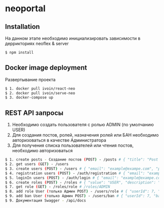 # neoportal
## Installation
На данном этапе необходимо инициализировать зависимости в деррикториях neoflex & server

```bash
$ npm install
```
## Docker image deployment
Развертывание проекта

```bash
$ 1. docker pull ivoin/react-neo
$ 2. docker pull ivoin/serve-neo
$ 3. docker-compose up
```

## REST API запросы
1) Необходимо создать пользователя с ролью ADMIN (по умолчанию USER)
2) Для создания постов, ролей, назначения ролей или БАН необходимо авторизоваться в качестве Администратора
3) Для получения списка пользователей или чтения постов, необходимо авторизоваться

```bash
$ 1. create posts - Создание постов (POST) - /posts # { "title": "Post 1", "content": "la la la ", "userId": 7, "file": "asfasf", "image": "logo.png" }
$ 2. get users (GET) - /users
$ 3. create users (POST) - /users # { "email": "example@exampe.com", "password": "123" }
$ 4. registration users (POST) - /auth/registration # { "email": "example@exampe.com", "password": "123" }
$ 5. loginIn users (POST) - /auth/login # { "email": "example@exampe.com", "password": "123" }
$ 6. create roles (POST) - /roles # { "value": "USER", "description": "Пользователь" }
$ 7. get role (GET) - /roles/role # /roles/ADMIN
$ 8. add role User (только Админ POST) - /users/role # { "userId": 7, "value": "ADMIN" }
$ 9. add ban User (только Админ POST) - /users/ban # { "userId": 7, "banReason": "Хулиган"}
$ 9. Документация Swagger - /api/docs
```